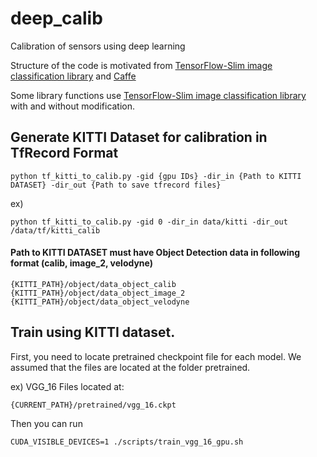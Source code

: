 # deep_calib
Calibration of sensors using deep learning

Structure of the code is motivated from [TensorFlow-Slim image classification library](https://github.com/tensorflow/models/tree/master/slim) and [Caffe](http://caffe.berkeleyvision.org/)

Some library functions use [TensorFlow-Slim image classification library](https://github.com/tensorflow/models/tree/master/slim) with and without modification.

## Generate KITTI Dataset for calibration in TfRecord Format
```
python tf_kitti_to_calib.py -gid {gpu IDs} -dir_in {Path to KITTI DATASET} -dir_out {Path to save tfrecord files}
```
ex)
```
python tf_kitti_to_calib.py -gid 0 -dir_in data/kitti -dir_out /data/tf/kitti_calib
```
#### Path to KITTI DATASET must have Object Detection data in following format (calib, image_2, velodyne)
```
{KITTI_PATH}/object/data_object_calib
{KITTI_PATH}/object/data_object_image_2
{KITTI_PATH}/object/data_object_velodyne
```
## Train using KITTI dataset.
First, you need to locate pretrained checkpoint file for each model.
We assumed that the files are located at the folder pretrained.

ex) VGG_16
Files located at:
```
{CURRENT_PATH}/pretrained/vgg_16.ckpt
```
Then you can run
```
CUDA_VISIBLE_DEVICES=1 ./scripts/train_vgg_16_gpu.sh
```
